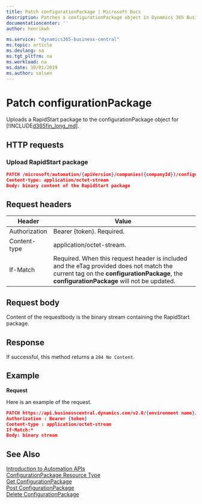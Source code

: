 ```yaml
---
title: Patch configurationPackage | Microsoft Docs
description: Patches a configurationPackage object in Dynamics 365 Business Central.
documentationcenter: ''
author: henrikwh

ms.service: "dynamics365-business-central"
ms.topic: article
ms.devlang: na
ms.tgt_pltfrm: na
ms.workload: na
ms.date: 10/01/2019
ms.author: solsen
---
```


# Patch configurationPackage
Uploads a RapidStart package to the configurationPackage object for [!INCLUDE[d365fin_long_md](../developer/includes/d365fin_long_md.md)].

## HTTP requests

### Upload RapidStart package

```json
PATCH /microsoft/automation/{apiVersion}/companies({companyId})/configurationPackages('{packageName}')/file('{packageName}')/content
Content-type: application/octet-stream
Body: binary content of the RapidStart package
```


## Request headers
|Header|Value|
|------|-----|
|Authorization  |Bearer {token}. Required. |
|Content-type|application/octet-stream.|
|If-Match|Required. When this request header is included and the eTag provided does not match the current tag on the **configurationPackage**, the **configurationPackage** will not be updated. |

## Request body
Content of the requestbody is the binary stream containing the RapidStart package.

## Response
If successful, this method returns a ```204 No Content```.

## Example

**Request**

Here is an example of the request.
```json
PATCH https://api.businesscentral.dynamics.com/v2.0/{environment name}/api/microsoft/automation/v1.0/companies({companyId})//configurationPackages('{packageName}')/file('{packageName}')/content
Authorization : Bearer {token}
Content-type : application/octet-stream
If-Match:*
Body: binary stream
```

## See Also 
[Introduction to Automation APIs](itpro-introduction-to-automation-apis.md)  
[ConfigurationPackage Resource Type](dynamics-microsoft-automation-configurationpackages.md)  
[Get ConfigurationPackage](dynamics-microsoft-automation-configurationpackage-get.md)  
[Post ConfigurationPackage](dynamics-microsoft-automation-configurationpackage-post.md)  
[Delete ConfigurationPackage](dynamics-microsoft-automation-configurationpackage-delete.md)  

